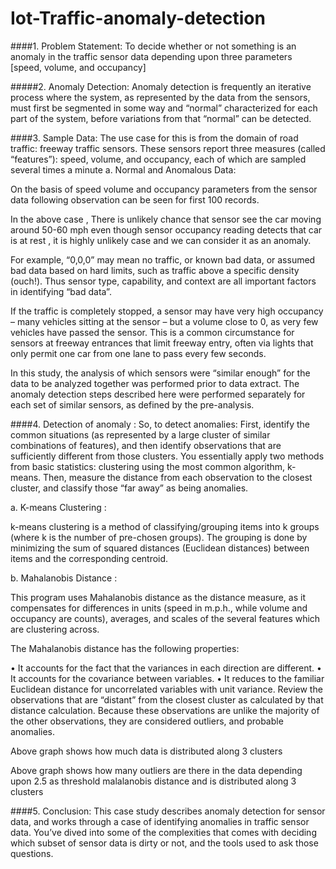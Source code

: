 # Iot-Traffic-anomaly-detection

####1.	Problem Statement:
To decide whether or not something is an anomaly in the traffic sensor data depending upon three parameters [speed, volume, and occupancy]

#####2.	Anomaly Detection: 
Anomaly detection is frequently an iterative process where the system, as represented by the data from the sensors, must first be segmented in some way and “normal” characterized for each part of the system, before variations from that “normal” can be detected.  

####3.	Sample Data:
The use case for this is from the domain of road traffic: freeway traffic sensors. These sensors report three measures (called “features”): speed, volume, and occupancy, each of which are sampled several times a minute
a.	Normal and Anomalous Data:

On the basis of speed volume and occupancy parameters from the sensor data following observation can be seen for first 100 records.

 

In the above case , There is unlikely chance that sensor see the car moving around 50-60 mph even though sensor occupancy reading detects that car is at rest , it is highly unlikely case and we can consider it as an anomaly. 


 


For example, “0,0,0” may mean no traffic, or known bad data, or assumed bad data based on hard limits, such as traffic above a specific density (ouch!). Thus sensor type, capability, and context are all important factors in identifying “bad data”.

 


If the traffic is completely stopped, a sensor may have very high occupancy – many vehicles sitting at the sensor – but a volume close to 0, as very few vehicles have passed the sensor. This is a common circumstance for sensors at freeway entrances that limit freeway entry, often via lights that only permit one car from one lane to pass every few seconds.

In this study, the analysis of which sensors were “similar enough” for the data to be analyzed together was performed prior to data extract. The anomaly detection steps described here were performed separately for each set of similar sensors, as defined by the pre-analysis.



####4.	Detection of anomaly : 
So, to detect anomalies: First, identify the common situations (as represented by a large cluster of similar combinations of features), and then identify observations that are sufficiently different from those clusters. You essentially apply two methods from basic statistics: clustering using the most common algorithm, k-means. Then, measure the distance from each observation to the closest cluster, and classify those “far away” as being anomalies. 

a.	K-means Clustering :

k-means clustering is a method of classifying/grouping items into k groups (where k is the number of pre-chosen groups). The grouping is done by minimizing the sum of squared distances (Euclidean distances) between items and the corresponding centroid.

b.	Mahalanobis Distance :

This program uses Mahalanobis distance as the distance measure, as it compensates for differences in units (speed in m.p.h., while volume and occupancy are counts), averages, and scales of the several features which are clustering across.

The Mahalanobis distance has the following properties:

•	It accounts for the fact that the variances in each direction are different.
•	It accounts for the covariance between variables.
•	It reduces to the familiar Euclidean distance for uncorrelated variables with unit variance.
Review the observations that are “distant” from the closest cluster as calculated by that distance calculation. Because these observations are unlike the majority of the other observations, they are considered outliers, and probable anomalies.

 


Above graph shows how much data is distributed along 3 clusters

 

Above graph shows how many outliers are there in the data depending upon 2.5 as threshold malalanobis distance and is distributed along 3 clusters



####5.	Conclusion:
This case study describes anomaly detection for sensor data, and works through a case of identifying anomalies in traffic sensor data. You’ve dived into some of the complexities that comes with deciding which subset of sensor data is dirty or not, and the tools used to ask those questions.


